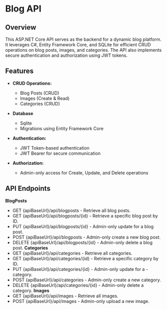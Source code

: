 # Blog API

## Overview

This ASP.NET Core API serves as the backend for a dynamic blog platform. It leverages C#, Entity Framework Core, and SQLite for efficient CRUD operations on blog posts, images, and categories. The API also implements secure authentication and authorization using JWT tokens.

## Features

- **CRUD Operations:**
  - Blog Posts (CRUD)
  - Images (Create & Read)
  - Categories (CRUD)

- **Database**
  - Sqlite
  - Migrations using Entity Framework Core

- **Authentication:**
  - JWT Token-based authentication
  - JWT Bearer for secure communication

- **Authorization:**
  - Admin-only access for Create, Update, and Delete operations

## API Endpoints
**BlogPosts** 
- GET {apiBaseUrl}/api/blogposts - Retrieve all blog posts.
- GET {apiBaseUrl}/api/blogposts/{id} - Retrieve a specific blog post by ID.
- PUT {apiBaseUrl}/api/blogposts/{id} - Admin-only update for a blog post.
- POST {apiBaseUrl}/api/blogposts - Admin-only create a new blog post.
- DELETE {apiBaseUrl}/api/blogposts/{id} - Admin-only delete a blog post.
**Categories**
- GET {apiBaseUrl}/api/categories - Retrieve all categories.
- GET {apiBaseUrl}/api/categories/{id} - Retrieve a specific category by ID.
- PUT {apiBaseUrl}/api/categories/{id} - Admin-only update for a - category.
- POST {apiBaseUrl}/api/categories - Admin-only create a new category.
- DELETE {apiBaseUrl}/api/categories/{id} - Admin-only delete a category.
**Images**
- GET {apiBaseUrl}/api/images - Retrieve all images.
- POST {apiBaseUrl}/api/images - Admin-only upload a new image.
